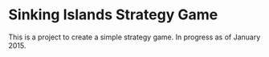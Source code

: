 # Sinking Islands Strategy Game

This is a project to create a simple strategy game.  In progress as of January 2015.
